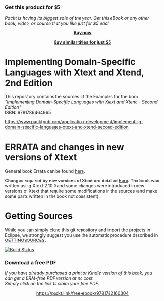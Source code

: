 
### Get this product for $5

<i>Packt is having its biggest sale of the year. Get this eBook or any other book, video, or course that you like just for $5 each</i>


<b><p align='center'>[Buy now](https://packt.link/9781782160304)</p></b>


<b><p align='center'>[Buy similar titles for just $5](https://subscription.packtpub.com/search)</p></b>


Implementing Domain-Specific Languages with Xtext and Xtend, 2nd Edition
============================

This repository contains the sources of the Examples for the book  
*"Implementing Domain-Specific Languages with Xtext and Xtend - Second Edition"*  
ISBN: 9781786464965

https://www.packtpub.com/application-development/implementing-domain-specific-languages-xtext-and-xtend-second-edition

ERRATA and changes in new versions of Xtext
====

General book Errata can be found [here](docs/ERRATA.md).

Changes required by new versions of Xtext are detailed [here](docs/XTEXTVERSIONCHANGES.md). The book was written using Xtext 2.10.0 and some changes were introduced in new versions of Xtext that require some modifications in the sources (and make some parts written in the book not consistent).

Getting Sources
====

While you can simply clone this git repository and import the projects in Eclipse,
we strongly suggest you use the automatic procedure described in [GETTINGSOURCES](docs/GETTINGSOURCES.md).

[![Build Status](https://travis-ci.org/LorenzoBettini/packtpub-xtext-book-2nd-examples.svg?branch=master)](https://travis-ci.org/LorenzoBettini/packtpub-xtext-book-2nd-examples)
### Download a free PDF

 <i>If you have already purchased a print or Kindle version of this book, you can get a DRM-free PDF version at no cost.<br>Simply click on the link to claim your free PDF.</i>
<p align="center"> <a href="https://packt.link/free-ebook/9781782160304">https://packt.link/free-ebook/9781782160304 </a> </p>